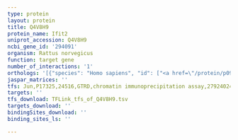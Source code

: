 ```yaml
---
type: protein
layout: protein
title: Q4V8H9
protein_name: Ifit2
uniprot_accession: Q4V8H9
ncbi_gene_id: '294091'
organism: Rattus norvegicus
function: target gene
number_of_interactions: '1'
orthologs: '[{"species": "Homo sapiens", "id": ["<a href=\"/protein/p09913\">P09913</a>"]}, {"species": "Danio rerio", "id": ["R4GEQ9", "<a href=\"/protein/e7fcm5\">E7FCM5</a>", "E7FBH4", "E7F8D3"]}, {"species": "Mus musculus", "id": ["<a href=\"/protein/q6gtm0\">Q6GTM0</a>"]}]'
jaspar_matrices: ''
tfs: Jun,P17325,24516,GTRD,chromatin immunoprecipitation assay,27924024%5Buid%5D,No
targets: ''
tfs_download: TFLink_tfs_of_Q4V8H9.tsv
targets_download: ''
bindingSites_download: ''
binding_sites_ls: ''

---
```

